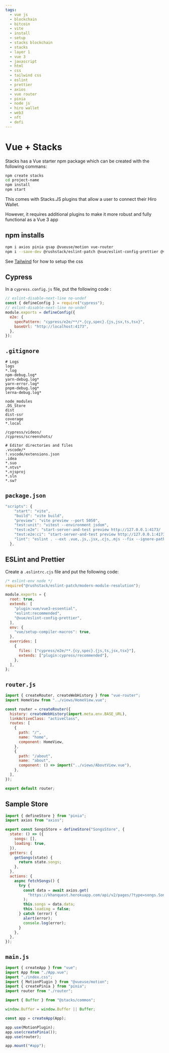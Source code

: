 ```yaml
---
tags:
  - vue js
  - blockchain
  - bitcoin
  - vite
  - install
  - setup
  - stacks blockchain
  - stacks
  - layer 1
  - vue 3
  - javascript
  - html
  - css
  - tailwind css
  - eslint
  - prettier
  - axios
  - vue router
  - pinia
  - node js
  - hiro wallet
  - web3
  - nft
  - defi
---
```


# Vue + Stacks

Stacks has a Vue starter npm package which can be created with the following commans:

```bash
npm create stacks
cd project-name
npm install
npm start
```
This comes with Stacks.JS plugins that allow a user to connect their Hiro Wallet. 

However, it requires additional plugins to make it more robust and fully functional as a Vue 3 app

## npm installs

```bash
npm i axios pinia gsap @vueuse/motion vue-router 
npm i --save-dev @rushstack/eslint-patch @vue/eslint-config-prettier @vue/test-utils cypress eslint eslint-plugin-cypress eslint-plugin-vue jsdom prettier start-server-and-test vitest
```

See [Tailwind](/blog/javascript/vue/tailwind-css/) for how to setup the css

## Cypress

In a `cypress.config.js` file, put the following code :

```js
// eslint-disable-next-line no-undef
const { defineConfig } = require("cypress");
// eslint-disable-next-line no-undef
module.exports = defineConfig({
  e2e: {
    specPattern: "cypress/e2e/**/*.{cy,spec}.{js,jsx,ts,tsx}",
    baseUrl: "http://localhost:4173",
  },
});
```


## `.gitignore`

```
# Logs
logs
*.log
npm-debug.log*
yarn-debug.log*
yarn-error.log*
pnpm-debug.log*
lerna-debug.log*

node_modules
.DS_Store
dist
dist-ssr
coverage
*.local

/cypress/videos/
/cypress/screenshots/

# Editor directories and files
.vscode/*
!.vscode/extensions.json
.idea
*.suo
*.ntvs*
*.njsproj
*.sln
*.sw?
```

## `package.json`

```js
"scripts": {
    "start": "vite",
    "build": "vite build",
    "preview": "vite preview --port 5050",
    "test:unit": "vitest --environment jsdom",
    "test:e2e": "start-server-and-test preview http://127.0.0.1:4173/ 'cypress open --e2e'",
    "test:e2e:ci": "start-server-and-test preview http://127.0.0.1:4173/ 'cypress run --e2e'",
    "lint": "eslint . --ext .vue,.js,.jsx,.cjs,.mjs --fix --ignore-path .gitignore"
  },
```

## ESLint and Prettier

Create a `.eslintrc.cjs` file and put the following code:

```js
/* eslint-env node */
require("@rushstack/eslint-patch/modern-module-resolution");

module.exports = {
  root: true,
  extends: [
    "plugin:vue/vue3-essential",
    "eslint:recommended",
    "@vue/eslint-config-prettier",
  ],
  env: {
    "vue/setup-compiler-macros": true,
  },
  overrides: [
    {
      files: ["cypress/e2e/**.{cy,spec}.{js,ts,jsx,tsx}"],
      extends: ["plugin:cypress/recommended"],
    },
  ],
};
```

## `router.js`

```js
import { createRouter, createWebHistory } from "vue-router";
import HomeView from "../views/HomeView.vue";

const router = createRouter({
  history: createWebHistory(import.meta.env.BASE_URL),
  linkActiveClass: "activeClass",
  routes: [
    {
      path: "/",
      name: "home",
      component: HomeView,
    },
    {
      path: "/about",
      name: "about",
      component: () => import("../views/AboutView.vue"),
    },
  ],
});

export default router;
```
## Sample Store

```js
import { defineStore } from "pinia";
import axios from "axios";

export const SongsStore = defineStore("SongsStore", {
  state: () => ({
    songs: [],
    loading: true,
  }),
  getters: {
    getSongs(state) {
      return state.songs;
    },
  },
  actions: {
    async fetchSongs() {
      try {
        const data = await axios.get(
          "https://khanquest.herokuapp.com/api/v2/pages/?type=songs.SongPage&fields=title,artist_name,album,date,song_key,bpm,writers,tags,categories(name),song_catalog,song_history,song_file,song_image_thumbnail"
        );
        this.songs = data.data;
        this.loading = false;
      } catch (error) {
        alert(error);
        console.log(error);
      }
    },
  },
});
```

## `main.js`

```js
import { createApp } from "vue";
import App from "./App.vue";
import "./index.css";
import { MotionPlugin } from "@vueuse/motion";
import { createPinia } from "pinia";
import router from "./router";

import { Buffer } from "@stacks/common";

window.Buffer = window.Buffer || Buffer;

const app = createApp(App);

app.use(MotionPlugin);
app.use(createPinia());
app.use(router);

app.mount("#app");
```

